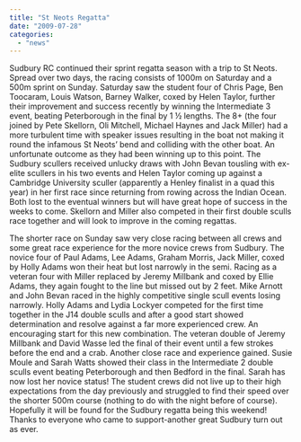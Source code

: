 ```yaml
---
title: "St Neots Regatta"
date: "2009-07-28"
categories: 
  - "news"
---
```


Sudbury RC continued their sprint regatta season with a trip to St Neots. Spread over two days, the racing consists of 1000m on Saturday and a 500m sprint on Sunday. Saturday saw the student four of Chris Page, Ben Toocaram, Louis Watson, Barney Walker, coxed by Helen Taylor, further their improvement and success recently by winning the Intermediate 3 event, beating Peterborough in the final by 1 ½ lengths. The 8+ (the four joined by Pete Skellorn, Oli Mitchell, Michael Haynes and Jack Miller) had a more turbulent time with speaker issues resulting in the boat not making it round the infamous St Neots’ bend and colliding with the other boat. An unfortunate outcome as they had been winning up to this point. The Sudbury scullers received unlucky draws with John Bevan tousling with ex-elite scullers in his two events and Helen Taylor coming up against a Cambridge University sculler (apparently a Henley finalist in a quad this year) in her first race since returning from rowing across the Indian Ocean. Both lost to the eventual winners but will have great hope of success in the weeks to come. Skellorn and Miller also competed in their first double sculls race together and will look to improve in the coming regattas.

The shorter race on Sunday saw very close racing between all crews and some great race experience for the more novice crews from Sudbury. The novice four of Paul Adams, Lee Adams, Graham Morris, Jack Miller, coxed by Holly Adams won their heat but lost narrowly in the semi. Racing as a veteran four with Miller replaced by Jeremy Millbank and coxed by Ellie Adams, they again fought to the line but missed out by 2 feet. Mike Arnott and John Bevan raced in the highly competitive single scull events losing narrowly. Holly Adams and Lydia Lockyer competed for the first time together in the J14 double sculls and after a good start showed determination and resolve against a far more experienced crew. An encouraging start for this new combination. The veteran double of Jeremy Millbank and David Wasse led the final of their event until a few strokes before the end and a crab. Another close race and experience gained. Susie Moule and Sarah Watts showed their class in the Intermediate 2 double sculls event beating Peterborough and then Bedford in the final. Sarah has now lost her novice status! The student crews did not live up to their high expectations from the day previously and struggled to find their speed over the shorter 500m course (nothing to do with the night before of course). Hopefully it will be found for the Sudbury regatta being this weekend! Thanks to everyone who came to support-another great Sudbury turn out as ever.
